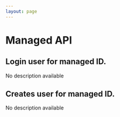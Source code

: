 ```yaml
---
layout: page
---
```


# Managed API

<InteractiveManagedAPI />

## Login user for managed ID.
No description available

<InteractiveManagedAPIEndpoint1 />

## Creates user for managed ID.
No description available

<InteractiveManagedAPIEndpoint2 />

<script setup>
import InteractiveManagedAPI from '../../.vitepress/theme/components/InteractiveManagedAPI.vue'
import InteractiveManagedAPIEndpoint1 from '../../.vitepress/theme/components/InteractiveManagedAPIEndpoint1.vue'
import InteractiveManagedAPIEndpoint2 from '../../.vitepress/theme/components/InteractiveManagedAPIEndpoint2.vue'
import SimpleOutline from '../../.vitepress/theme/components/SimpleOutline.vue'
</script>

<SimpleOutline :items="[
  { text: 'Login user for managed ID.', anchor: '#login-user-for-managed-id' },
  { text: 'Creates user for managed ID.', anchor: '#creates-user-for-managed-id' }
]" />
